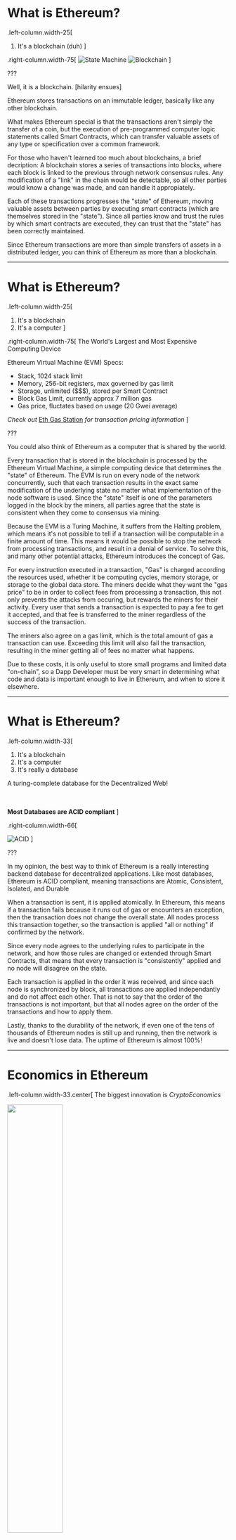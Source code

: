 # What is Ethereum?
.left-column.width-25[
1. It's a blockchain (duh)
]

.right-column.width-75[
![State Machine](https://cdn-images-1.medium.com/max/800/1*jZ-VRXBJtOnePofB0z2Q8A.png)
![Blockchain](https://cdn-images-1.medium.com/max/800/1*l_H58_pGm3XGwGoQlO9FVQ.png)
]

???

Well, it is a blockchain. [hilarity ensues]

Ethereum stores transactions on an immutable ledger, basically like any other blockchain.

What makes Ethereum special is that the transactions aren't simply the transfer of a coin,
but the execution of pre-programmed computer logic statements called Smart Contracts,
which can transfer valuable assets of any type or specification over a common framework.

For those who haven't learned too much about blockchains, a brief decription:
A blockchain stores a series of transactions into blocks,
where each block is linked to the previous through network consensus rules.
Any modification of a "link" in the chain would be detectable,
so all other parties would know a change was made,
and can handle it appropiately.

Each of these transactions progresses the "state" of Ethereum, moving valuable assets
between parties by executing smart contracts (which are themselves stored in the "state").
Since all parties know and trust the rules by which smart contracts are executed,
they can trust that the "state" has been correctly maintained.

Since Ethereum transactions are more than simple transfers of assets in a distributed ledger,
you can think of Ethereum as more than a blockchain.

---

# What is Ethereum?
.left-column.width-25[
1. It's a blockchain
2. It's a computer
]

.right-column.width-75[
The World's Largest and Most Expensive Computing Device

Ethereum Virtual Machine (EVM) Specs:
* Stack, 1024 stack limit
* Memory, 256-bit registers, max governed by gas limit
* Storage, unlimited ($$$), stored per Smart Contract
* Block Gas Limit, currently approx 7 million gas
* Gas price, fluctates based on usage (20 Gwei average)

*Check out* [Eth Gas Station](ethgasstation.info) *for transaction pricing information*
]

???

You could also think of Ethereum as a computer that is shared by the world.

Every transaction that is stored in the blockchain is processed by the Ethereum
Virtual Machine, a simple computing device that determines the "state" of Ethereum.
The EVM is run on every node of the network concurrently, such that
each transaction results in the exact same modification of the underlying state
no matter what implementation of the node software is used.
Since the "state" itself is one of the parameters logged in the block by the miners,
all parties agree that the state is consistent when they come to consensus via mining.

Because the EVM is a Turing Machine, it suffers from the Halting problem,
which means it's not possible to tell if a transaction will be computable in a finite amount of time.
This means it would be possible to stop the network from processing transactions,
and result in a denial of service.
To solve this, and many other potential attacks, Ethereum introduces the concept of Gas.

For every instruction executed in a transaction, "Gas" is charged according the resources
used, whether it be computing cycles, memory storage, or storage to the global data store.
The miners decide what they want the "gas price" to be in order to collect fees from processing
a transaction, this not only prevents the attacks from occuring, but rewards the miners for
their activity. Every user that sends a transaction is expected to pay a fee to get it accepted,
and that fee is transferred to the miner regardless of the success of the transaction.

The miners also agree on a gas limit, which is the total amount of gas a transaction can use.
Exceeding this limit will also fail the transaction, resulting in the miner getting all of
fees no matter what happens.

Due to these costs, it is only useful to store small programs and limited data "on-chain",
so a Dapp Developer must be very smart in determining what code and data is important enough
to live in Ethereum, and when to store it elsewhere.

---

# What is Ethereum?
.left-column.width-33[
1. It's a blockchain
2. It's a computer
3. It's really a database

A turing-complete database for the Decentralized Web!

<br><br>
**Most Databases are ACID compliant**
]

.right-column.width-66[

![ACID](http://codes.pratikkataria.com/wp-content/uploads/2017/04/image.png)
]

???

In my opinion, the best way to think of Ethereum is a really interesting backend database 
for decentralized applications.
Like most databases, Ethereum is ACID compliant,
meaning transactions are Atomic, Consistent, Isolated, and Durable

When a transaction is sent, it is applied atomically.
In Ethereum, this means if a transaction fails because it runs out of gas
or encounters an exception, then the transaction does not change the overall state.
All nodes process this transaction together, so the transaction is applied
"all or nothing" if confirmed by the network.

Since every node agrees to the underlying rules to participate in the network,
and how those rules are changed or extended through Smart Contracts,
that means that every transaction is "consistently" applied and no node will
disagree on the state.

Each transaction is applied in the order it was received, and since each
node is synchronized by block, all transactions are applied independantly
and do not affect each other.
That is not to say that the order of the transactions is not important,
but that all nodes agree on the order of the transactions and how to apply them.

Lastly, thanks to the durability of the network, if even one of the
tens of thousands of Ethereum nodes is still up and running, then the network
is live and doesn't lose data. The uptime of Ethereum is almost 100%!

---

# Economics in Ethereum

.left-column.width-33.center[
The biggest innovation is *CryptoEconomics*

<img src="https://us.123rf.com/450wm/bruno135/bruno1351406/bruno135140604124/29490601-senior-male-graduate-holding-a-message-board-with-the-text-words-hire-me.jpg?ver=6" width="50%"/>

*Wait, I can use that Economics Degree?*
]

.right-column.width-50[
We can now (re-)write the Digital Economy!
* Token Economies - "Own your project"
* Self-soverign Identity - "Own your identity"
* Data Ownership - "Own your data" (you get the idea)
* Business Crowdfunding - "ICOs! Network effects!"
* Fungible Rewards - "Wait, I can buy and sell skymiles?"
* Supporting Open Source Software! - "Heck yes!"

<br><br>
*Are you excited? I'm excited. I hope I sound excited enough.*
]

???

What makes Ethereum really work though is economics, or *CryptoEconomics* as we like to call it.
CryptoEconomics is the process of designing economic incentives in order to reward good behaviors,
and punish bad behaviors, on a blockchain network.

For example, the consensus and mining processes for adding to the blockchain are secured
using a combination of different incentives including fees and the block reward.

Similarly, decentralized applications need to make use of economic incentives to ensure
their features are robust against attacks from bad actors in the system.

This might mean having a fee to protect against spam from a botnet,
or adding a staking mechanism to protect against whales having undue influence.

Economics also dictate HOW you code.
Identifying risk and designing around it is a big part of designing in Ethereum.
You don't want hold vast amounts of funds in insecure smart contracts,
at least more than what anyone is willing to lose.

Cryptoecnomics are probably the most exciting outcome of blockchain technology in general.
For the first time in history, we can write the rules of the digital economy!
